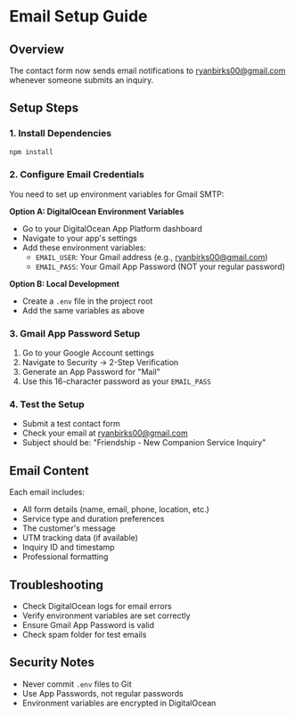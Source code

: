 # Email Setup Guide

## Overview
The contact form now sends email notifications to ryanbirks00@gmail.com whenever someone submits an inquiry.

## Setup Steps

### 1. Install Dependencies
```bash
npm install
```

### 2. Configure Email Credentials
You need to set up environment variables for Gmail SMTP:

**Option A: DigitalOcean Environment Variables**
- Go to your DigitalOcean App Platform dashboard
- Navigate to your app's settings
- Add these environment variables:
  - `EMAIL_USER`: Your Gmail address (e.g., ryanbirks00@gmail.com)
  - `EMAIL_PASS`: Your Gmail App Password (NOT your regular password)

**Option B: Local Development**
- Create a `.env` file in the project root
- Add the same variables as above

### 3. Gmail App Password Setup
1. Go to your Google Account settings
2. Navigate to Security → 2-Step Verification
3. Generate an App Password for "Mail"
4. Use this 16-character password as your `EMAIL_PASS`

### 4. Test the Setup
- Submit a test contact form
- Check your email at ryanbirks00@gmail.com
- Subject should be: "Friendship - New Companion Service Inquiry"

## Email Content
Each email includes:
- All form details (name, email, phone, location, etc.)
- Service type and duration preferences
- The customer's message
- UTM tracking data (if available)
- Inquiry ID and timestamp
- Professional formatting

## Troubleshooting
- Check DigitalOcean logs for email errors
- Verify environment variables are set correctly
- Ensure Gmail App Password is valid
- Check spam folder for test emails

## Security Notes
- Never commit `.env` files to Git
- Use App Passwords, not regular passwords
- Environment variables are encrypted in DigitalOcean
